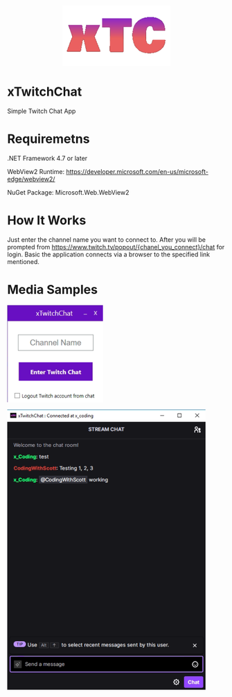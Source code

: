 <p align="center">
  <img src="https://github.com/0x78654C/xTwitchChat/blob/main/Media/logo.bmp">
</p>


# xTwitchChat
Simple Twitch Chat App


# Requiremetns

.NET Framework 4.7 or later

WebView2 Runtime: https://developer.microsoft.com/en-us/microsoft-edge/webview2/

NuGet Package: Microsoft.Web.WebView2

# How It Works
Just enter the channel name you want to connect to. 
After you will be prompted from https://www.twitch.tv/popout/{chanel_you_connect}/chat for login.
Basic the application connects via a browser to the specified link mentioned.

# Media Samples

![alt text](https://github.com/0x78654C/xTwitchChat/blob/main/Media/login.bmp?raw=true)


![alt text](https://github.com/0x78654C/xTwitchChat/blob/main/Media/main.bmp?raw=true)
